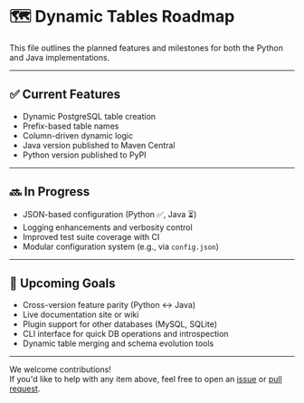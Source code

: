 # 🗺 Dynamic Tables Roadmap

This file outlines the planned features and milestones for both the Python and Java implementations.

---

## ✅ Current Features

- Dynamic PostgreSQL table creation
- Prefix-based table names
- Column-driven dynamic logic
- Java version published to Maven Central
- Python version published to PyPI

---

## 🔜 In Progress

- JSON-based configuration (Python ✅, Java ⏳)
- Logging enhancements and verbosity control
- Improved test suite coverage with CI
- Modular configuration system (e.g., via `config.json`)

---

## 🎯 Upcoming Goals

- Cross-version feature parity (Python ↔ Java)
- Live documentation site or wiki
- Plugin support for other databases (MySQL, SQLite)
- CLI interface for quick DB operations and introspection
- Dynamic table merging and schema evolution tools

---

We welcome contributions!  
If you'd like to help with any item above, feel free to open an [issue](https://github.com/scottrodeo/dynamic-tables-java/issues) or [pull request](https://github.com/scottrodeo/dynamic-tables-java/pulls).

